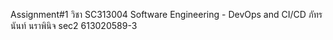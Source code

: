 Assignment#1 วิชา SC313004 Software Engineering - DevOps and CI/CD 
ภัทรนันท์ นราพินิจ sec2 613020589-3
